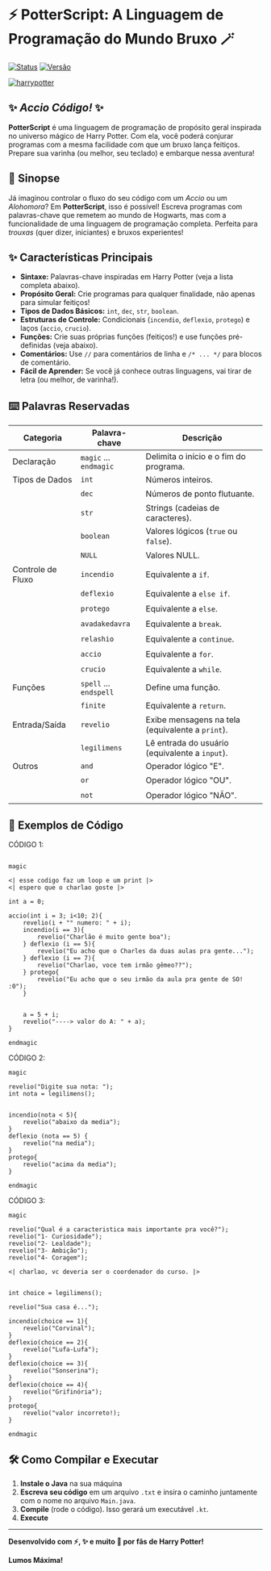 # ⚡️ PotterScript: A Linguagem de Programação do Mundo Bruxo 🪄

[![Status](https://img.shields.io/badge/Status-Em%20Desenvolvimento-brightgreen.svg)](https://shields.io/)
[![Versão](https://img.shields.io/badge/Versão-1.0-blue.svg)](https://shields.io/)

[![harrypotter](https://media1.tenor.com/m/M9kOGVX74UsAAAAC/abell46s-voldemor.gif)](https://www.youtube.com/watch?v=PIwhCiZeVjg)

## ✨ *Accio Código!* ✨

**PotterScript** é uma linguagem de programação de propósito geral inspirada no universo mágico de Harry Potter. Com ela, você poderá conjurar programas com a mesma facilidade com que um bruxo lança feitiços. Prepare sua varinha (ou melhor, seu teclado) e embarque nessa aventura!

## 📜 Sinopse

Já imaginou controlar o fluxo do seu código com um *Accio* ou um *Alohomora*? Em **PotterScript**, isso é possível! Escreva programas com palavras-chave que remetem ao mundo de Hogwarts, mas com a funcionalidade de uma linguagem de programação completa. Perfeita para *trouxas* (quer dizer, iniciantes) e bruxos experientes!

## ✨ Características Principais

*   **Sintaxe:** Palavras-chave inspiradas em Harry Potter (veja a lista completa abaixo).
*   **Propósito Geral:** Crie programas para qualquer finalidade, não apenas para simular feitiços!
*   **Tipos de Dados Básicos:** `int`, `dec`, `str`, `boolean`.
*   **Estruturas de Controle:** Condicionais (`incendio`, `deflexio`, `protego`) e laços (`accio`, `crucio`).
*   **Funções:** Crie suas próprias funções (feitiços!) e use funções pré-definidas (veja abaixo).
*   **Comentários:** Use `//` para comentários de linha e `/* ... */` para blocos de comentário.
*   **Fácil de Aprender:** Se você já conhece outras linguagens, vai tirar de letra (ou melhor, de varinha!).

## ⌨️ Palavras Reservadas

Categoria | Palavra-chave | Descrição
--------- | ------------- | -----------
Declaração | `magic` ... `endmagic` | Delimita o início e o fim do programa.
Tipos de Dados | `int` | Números inteiros.
ㅤ| `dec` | Números de ponto flutuante.
ㅤ| `str` | Strings (cadeias de caracteres).
ㅤ| `boolean` | Valores lógicos (`true` ou `false`).
ㅤ| `NULL` | Valores NULL.
Controle de Fluxo | `incendio` | Equivalente a `if`.
ㅤ| `deflexio` | Equivalente a `else if`.
ㅤ| `protego` | Equivalente a `else`.
ㅤ| `avadakedavra` | Equivalente a `break`.
ㅤ| `relashio` | Equivalente a `continue`.
ㅤ| `accio` | Equivalente a `for`.
ㅤ| `crucio` | Equivalente a `while`.
Funções | `spell` ... `endspell` | Define uma função.
ㅤ| `finite` | Equivalente a `return`.
Entrada/Saída | `revelio` | Exibe mensagens na tela (equivalente a `print`).
ㅤ| `legilimens` | Lê entrada do usuário (equivalente a `input`).
Outros | `and` | Operador lógico "E".
ㅤ| `or` | Operador lógico "OU".
ㅤ| `not` | Operador lógico "NÃO".

## 🚀 Exemplos de Código

CÓDIGO 1:

```potterscript

magic

<| esse codigo faz um loop e um print |>
<| espero que o charlao goste |>

int a = 0;

accio(int i = 3; i<10; 2){
    revelio(i + "° numero: " + i);
    incendio(i == 3){
        revelio("Charlão é muito gente boa");
    } deflexio (i == 5){
        revelio("Eu acho que o Charles da duas aulas pra gente...");
    } deflexio (i == 7){
        revelio("Charlao, voce tem irmão gêmeo??");
    } protego{
        revelio("Eu acho que o seu irmão da aula pra gente de SO! :0");
    }


    a = 5 + i;
    revelio("----> valor do A: " + a);
}

endmagic

```

CÓDIGO 2:


```potterscript
magic

revelio("Digite sua nota: ");
int nota = legilimens();


incendio(nota < 5){
	revelio("abaixo da media");
}
deflexio (nota == 5) {
	revelio("na media");
}
protego{
	revelio("acima da media");
}

endmagic
```

CÓDIGO 3:

```potterscript
magic

revelio("Qual é a caracteristica mais importante pra você?");
revelio("1- Curiosidade");
revelio("2- Lealdade");
revelio("3- Ambição");
revelio("4- Coragem");

<| charlao, vc deveria ser o coordenador do curso. |>


int choice = legilimens();

revelio("Sua casa é...");

incendio(choice == 1){
    revelio("Corvinal");
}
deflexio(choice == 2){
    revelio("Lufa-Lufa");
}
deflexio(choice == 3){
    revelio("Sonserina");
}
deflexio(choice == 4){
    revelio("Grifinória");
}
protego{
    revelio("valor incorreto!);
}

endmagic
```

## 🛠️ Como Compilar e Executar

1.  **Instale o Java** na sua máquina
2.  **Escreva seu código** em um arquivo `.txt` e insira o caminho juntamente com o nome no arquivo `Main.java`.
3.  **Compile** (rode o código). Isso gerará um executável `.kt`.
4.  **Execute**

---

**Desenvolvido com ⚡️, ✨ e muito 🧪 por fãs de Harry Potter!**

**Lumos Máxima!**
